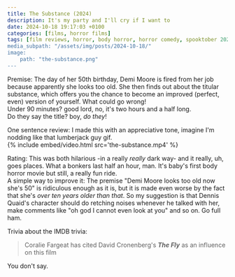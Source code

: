 ```yaml
---
title: The Substance (2024)
description: It's my party and I'll cry if I want to
date: 2024-10-18 19:17:03 +0100
categories: [films, horror films]
tags: [film reviews, horror, body horror, horror comedy, spooktober 2024, the writer's barely-disguised fetish, buttsploitation, they say the title]
media_subpath: "/assets/img/posts/2024-10-18/"
image:
    path: "the-substance.png"
---
```

<span class="reviewsection">Premise:</span> The day of her 50th birthday, Demi Moore is fired from her job because apparently she looks too old. She then finds out about the titular substance, which offers you the chance to become an improved (perfect, even) version of yourself. What could go wrong!<br/>
<span class="reviewsection">Under 90 minutes?</span> good lord, no, it's two hours and a half long.<br/>
<span class="reviewsection">Do they say the title?</span> boy, *do they*!

<span class="reviewsection">One sentence review:</span> I made this with an appreciative tone, imagine I'm nodding like that lumberjack guy gif.<br/>
{% include embed/video.html src='the-substance.mp4' %}

<span class="reviewsection">Rating:</span> This was both hilarious -in a really *really* dark way- and it really, uh, goes places. What a bonkers last half an hour, man. It's baby's first body horror movie but still, a really fun ride.<br/>
<span class="reviewsection">A simple way to improve it:</span> The premise "Demi Moore looks too old now she's 50" is ridiculous enough as it is, but it is made even worse by the fact that she's *over ten years older than that*. So my suggestion is that Dennis Quaid's character should do retching noises whenever he talked with her, make comments like "oh god I cannot even look at you" and so on. Go full ham.

<span class="reviewsection">Trivia about the IMDB trivia:</span>
> Coralie Fargeat has cited David Cronenberg's ***The Fly*** as an influence on this film

You don't say.
